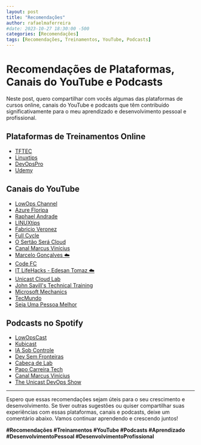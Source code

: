 ```yaml
---
layout: post
title: "Recomendações"
author: rafaelmaferreira
#date: 2023-10-27 18:30:00 -500
categories: [Recomendações]
tags: [Recomendações, Treinamentos, YouTube, Podcasts]
---
```


# Recomendações de Plataformas, Canais do YouTube e Podcasts

Neste post, quero compartilhar com vocês algumas das plataformas de cursos online, canais do YouTube e podcasts que têm contribuído significativamente para o meu aprendizado e desenvolvimento pessoal e profissional.

## Plataformas de Treinamentos Online

- <i class="fa-solid fa-link"></i> [TFTEC](https://www.tftec.com.br)
- <i class="fa-solid fa-link"></i> [Linuxtips](https://www.linuxtips.io/)
- <i class="fa-solid fa-link"></i> [DevOpsPro](https://curso.devopspro.com.br/)
- <i class="fa-solid fa-link"></i> [Udemy](https://www.udemy.com/)

## Canais do YouTube

- <i class="fab fa-youtube"></i> [LowOps Channel](https://www.youtube.com/@LowOps-Channel)
- <i class="fab fa-youtube"></i> [Azure Floripa](https://www.youtube.com/@AzureFloripa)
- <i class="fab fa-youtube"></i> [Raphael Andrade](https://www.youtube.com/@RaphaelAndrade)
- <i class="fab fa-youtube"></i> [LINUXtips](https://www.youtube.com/@LinuxTips)
- <i class="fab fa-youtube"></i> [Fabricio Veronez](https://www.youtube.com/@fabricioveronez)
- <i class="fab fa-youtube"></i> [Full Cycle](https://www.youtube.com/@FullCycle)
- <i class="fab fa-youtube"></i> [O Sertão Será Cloud](https://www.youtube.com/@sertaoseracloud)
- <i class="fab fa-youtube"></i> [Canal Marcus Vinícius](https://www.youtube.com/@canalmarcusvinicius)
- <i class="fab fa-youtube"></i> [Marcelo Gonçalves ☁️](https://www.youtube.com/@cloudnaquebrada)
- <i class="fab fa-youtube"></i> [Code FC](https://www.youtube.com/@CodeFC)
- <i class="fab fa-youtube"></i> [IT LifeHacks - Edesan Tomaz ☁️](https://www.youtube.com/@ITLifeHacks)
- <i class="fab fa-youtube"></i> [Unicast Cloud Lab](https://www.youtube.com/@unicastlab)
- <i class="fab fa-youtube"></i> [John Savill's Technical Training](https://www.youtube.com/@NTFAQGuy)
- <i class="fab fa-youtube"></i> [Microsoft Mechanics](https://www.youtube.com/@MSFTMechanics)
- <i class="fab fa-youtube"></i> [TecMundo](https://www.youtube.com/@tecmundo)
- <i class="fab fa-youtube"></i> [Seja Uma Pessoa Melhor](https://www.youtube.com/@sejaumapessoamelhor)

## Podcasts no Spotify

- <i class="fa-brands fa-spotify"></i> [LowOpsCast](https://open.spotify.com/show/0U4kcZT2Cwn4CqQGg4Ywcj?si=1d9848b7fedd4059)
- <i class="fa-brands fa-spotify"></i> [Kubicast](https://open.spotify.com/show/7x2OHOUAaOnTjlSwBHNAjN?si=1c30528ecfd9400f)
- <i class="fa-brands fa-spotify"></i> [IA Sob Controle](https://open.spotify.com/show/5xLCMHJ6eGWzdu8JaIDkuP?si=c83cf258eb0847b8)
- <i class="fa-brands fa-spotify"></i> [Dev Sem Fronteiras](https://open.spotify.com/show/3WsvUbTh7M1Rsw6lOGwYtk?si=9c76e2b7a02b43e9)
- <i class="fa-brands fa-spotify"></i> [Cabeça de Lab](https://open.spotify.com/show/6jYjcj4oQ31J85jGhbiRkK?si=c01257e1e46f4002)
- <i class="fa-brands fa-spotify"></i> [Papo Carreira Tech](https://open.spotify.com/show/5KzwmhMoIOlOTvcAec9tNa?si=fdc6ecf2636c49c7)
- <i class="fa-brands fa-spotify"></i> [Canal Marcus Vinícius](https://open.spotify.com/show/4fhMGofxZCOjminSRHp3iN)
- <i class="fa-brands fa-spotify"></i> [The Unicast DevOps Show](https://open.spotify.com/show/4h44R75Kcg9WQvOr4GxKJK)
---

Espero que essas recomendações sejam úteis para o seu crescimento e desenvolvimento. Se tiver outras sugestões ou quiser compartilhar suas experiências com essas plataformas, canais e podcasts, deixe um comentário abaixo. Vamos continuar aprendendo e crescendo juntos!

**#Recomendações #Treinamentos #YouTube #Podcasts #Aprendizado #DesenvolvimentoPessoal #DesenvolvimentoProfissional**
